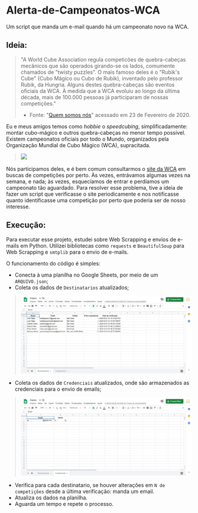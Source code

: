 # Alerta-de-Campeonatos-WCA
Um script que manda um e-mail quando há um campeonato novo na WCA.

## Ideia:
>"A World Cube Association regula competicões de quebra-cabeças mecânicos que são operados girando-se os lados, comumente chamados de "twisty puzzles". O mais famoso deles é o "Rubik's Cube" (Cubo Mágico ou Cubo de Rubik), inventado pelo professor Rubik, da Hungria. Alguns destes quebra-cabeças são eventos oficiais da WCA.
À medida que a WCA evoluiu ao longo da última década, mais de 100.000 pessoas já participaram de nossas competições."
>- Fonte: "[Quem somos nós](https://www.worldcubeassociation.org/about)"  acessado em 23 de Fevereiro de 2020.

Eu e meus amigos temos como *hobbie* o *speedcubing*, simplificadamente: montar cubo-mágico e outros quebra-cabeças no menor tempo possível.  
Existem campeonatos oficiais por todo o Mundo, organizados pela Organização Mundial de Cubo Mágico (WCA), supracitada.
><img src="https://www.cps.sp.gov.br/wp-content/uploads/sites/1/2019/08/Etec-Jacare%C3%AD-4%C2%BA-campeonato-mundial-do-cubo.jpg" width="600">

Nós participamos deles, e é bem comum consultarmos o [site da WCA](https://www.worldcubeassociation.org/competitions) em buscas de competições por perto. Às vezes, entrávamos algumas vezes na semana, e nada; às vezes, esquecíamos de entrar e perdíamos um campeonato tão aguardado. 
Para resolver esse problema, tive a ideia de fazer um script que verificasse o site periodicamente e nos notificasse quanto identificasse uma competição por perto que poderia ser de nosso interesse.  

## Execução:
Para executar esse projeto, estudei sobre Web Scrapping e envios de e-mails em Python. Utilizei bibliotecas como `requests` e `BeautifulSoup` para Web Scrapping e `smtplib` para o envio de e-mails.

O funcionamento do código é simples:

- Conecta à uma planilha no Google Sheets, por meio de um `ARQUIVO.json`;
- Coleta os dados de `Destinatarios` atualizados;
><img src="https://raw.githubusercontent.com/luisfelipesdn12-email/Alerta-de-Campeonatos-WCA/master/demo_images/Sheet%20Dests%20Print.JPG" width="700">
- Coleta os dados de `Credenciais` atualizados, onde são armazenados as credenciais para o envio de emails;
><img src="https://raw.githubusercontent.com/luisfelipesdn12-email/Alerta-de-Campeonatos-WCA/master/demo_images/Sheet%20Creds%20Print.JPG" width="700">
- Verifica para cada destinatario, se houver alterações em `N de competições` desde a última verificação: manda um email.
- Atualiza os dados na planilha.
- Aguarda um tempo e repete o processo.

